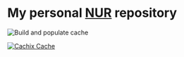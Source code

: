 # My personal [NUR](https://github.com/nix-community/NUR) repository

<!-- Remove this if you don't use github actions -->
![Build and populate cache](https://github.com/1235467/nurpkgs/workflows/Build%20and%20populate%20cache/badge.svg)


[![Cachix Cache](https://img.shields.io/badge/cachix-hakutaku--cache-blue.svg)](https://hakutaku-cache.cachix.org)

